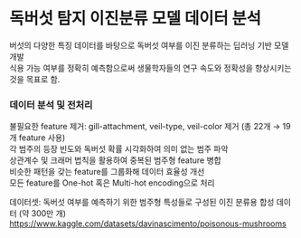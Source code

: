 # 독버섯 탐지 이진분류 모델 데이터 분석
버섯의 다양한 특징 데이터를 바탕으로 독버섯 여부를 이진 분류하는 딥러닝 기반 모델 개발<br>
식용 가능 여부를 정확히 예측함으로써 생물학자들의 연구 속도와 정확성을 향상시키는 것을 목표로 함.<br>

### 데이터 분석 및 전처리 
불필요한 feature 제거: gill-attachment, veil-type, veil-color 제거 (총 22개 → 19개 feature 사용)<br>
각 범주의 등장 빈도와 독버섯 확률 시각화하여 의미 없는 범주 파악<br>
상관계수 및 크래머 법칙을 활용하여 중복된 범주형 feature 병합<br>
비슷한 패턴을 갖는 feature를 그룹화해 데이터 효율성 개선<br>
모든 feature를 One-hot 혹은 Multi-hot encoding으로 처리<br>

데이터셋: 독버섯 여부를 예측하기 위한 범주형 특성들로 구성된 이진 분류용 합성 데이터 (약 300만 개)<br>
https://www.kaggle.com/datasets/davinascimento/poisonous-mushrooms 




